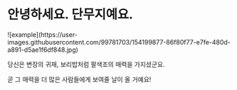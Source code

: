 <html>
  <head>
    <h1> 안녕하세요. 단무지예요.</h1>
  </head>
  <body>
    ![example](https://user-images.githubusercontent.com/99781703/154199877-86f80f77-e7fe-480d-a891-d5ae1f6df848.jpg)
    <p> 당신은 변장의 귀재, 보리밥처럼 팔색조의 매력을 가지셨군요.</p>
    <p>곧 그 매력을 더 많은 사람들에게 보여줄 날이 올 거예요!</p>
  </body>
 </html>
